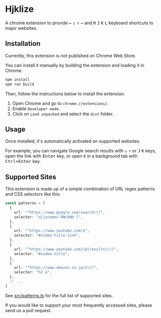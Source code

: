 # Hjklize

A chrome extension to provide <kbd>←</kbd> <kbd>↓</kbd> <kbd>↑</kbd> <kbd>→</kbd> and <kbd>H</kbd> <kbd>J</kbd> <kbd>K</kbd> <kbd>L</kbd> keyboard shortcuts to major websites.

## Installation

Currently, this extension is not published on Chrome Web Store.

You can install it manually by building the extension and loading it in Chrome.

```bash
npm install
npm run build
```

Then, follow the instructions below to install the extension.

1. Open Chrome and go to `chrome://extensions/`.
2. Enable `Developer mode`.
3. Click on `Load unpacked` and select the `dist` folder.

## Usage

Once installed, it's automatically activated on supported websites.

For example, you can navigate Google search results with <kbd>↓</kbd> <kbd>↑</kbd> or <kbd>J</kbd> <kbd>K</kbd> keys, open the link with <kbd>Enter</kbd> key, or open it in a background tab with <kbd>Ctrl+Enter</kbd> key.

## Supported Sites

This extension is made up of a simple combination of URL regex patterns and CSS selectors like this:

```ts
const patterns = [
  {
    url: "^https://www.google.com/search\\?",
    selector: "a[jsname='UWckNb']",
  },
  {
    url: "^https://www.youtube.com/$",
    selector: "#video-title-link",
  },
  {
    url: "^https://www.youtube.com/(@|results\\?)",
    selector: "#video-title",
  },
  {
    url: "^https://www.amazon.co.jp/s\\?",
    selector: "h2 a",
  },
  // ...
]
```

See [src/patterns.ts](src/patterns.ts) for the full list of supported sites.

If you would like to support your most frequently accessed sites, please send us a pull request.

